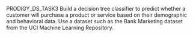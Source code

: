 PRODIGY_DS_TASK3
Build a decision tree classifier to predict whether a customer will purchase a product or service based on their demographic and behavioral data. Use a dataset such as the Bank Marketing dataset from the UCI Machine Learning Repository.
